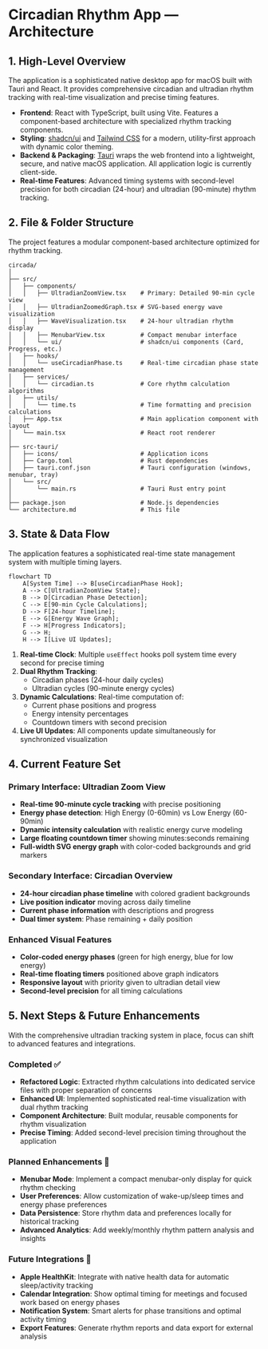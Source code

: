 # Circadian Rhythm App — Architecture

## 1. High-Level Overview

The application is a sophisticated native desktop app for macOS built with Tauri and React. It provides comprehensive circadian and ultradian rhythm tracking with real-time visualization and precise timing features.

*   **Frontend**: React with TypeScript, built using Vite. Features a component-based architecture with specialized rhythm tracking components.
*   **Styling**: [shadcn/ui](https://ui.shadcn.com/) and [Tailwind CSS](https://tailwindcss.com/) for a modern, utility-first approach with dynamic color theming.
*   **Backend & Packaging**: [Tauri](https://tauri.app/) wraps the web frontend into a lightweight, secure, and native macOS application. All application logic is currently client-side.
*   **Real-time Features**: Advanced timing systems with second-level precision for both circadian (24-hour) and ultradian (90-minute) rhythm tracking.

## 2. File & Folder Structure

The project features a modular component-based architecture optimized for rhythm tracking.

```
circada/
│
├── src/
│   ├── components/
│   │   ├── UltradianZoomView.tsx    # Primary: Detailed 90-min cycle view
│   │   ├── UltradianZoomedGraph.tsx # SVG-based energy wave visualization
│   │   ├── WaveVisualization.tsx    # 24-hour ultradian rhythm display
│   │   ├── MenubarView.tsx          # Compact menubar interface
│   │   └── ui/                      # shadcn/ui components (Card, Progress, etc.)
│   ├── hooks/
│   │   └── useCircadianPhase.ts     # Real-time circadian phase state management
│   ├── services/
│   │   └── circadian.ts             # Core rhythm calculation algorithms
│   ├── utils/
│   │   └── time.ts                  # Time formatting and precision calculations
│   ├── App.tsx                      # Main application component with layout
│   └── main.tsx                     # React root renderer
│
├── src-tauri/
│   ├── icons/                       # Application icons
│   ├── Cargo.toml                   # Rust dependencies
│   ├── tauri.conf.json              # Tauri configuration (windows, menubar, tray)
│   └── src/
│       └── main.rs                  # Tauri Rust entry point
│
├── package.json                     # Node.js dependencies
└── architecture.md                  # This file
```

## 3. State & Data Flow

The application features a sophisticated real-time state management system with multiple timing layers.

```mermaid
flowchart TD
    A[System Time] --> B[useCircadianPhase Hook];
    A --> C[UltradianZoomView State];
    B --> D[Circadian Phase Detection];
    C --> E[90-min Cycle Calculations];
    D --> F[24-hour Timeline];
    E --> G[Energy Wave Graph];
    F --> H[Progress Indicators];
    G --> H;
    H --> I[Live UI Updates];
```

1.  **Real-time Clock**: Multiple `useEffect` hooks poll system time every second for precise timing
2.  **Dual Rhythm Tracking**: 
    - Circadian phases (24-hour daily cycles)
    - Ultradian cycles (90-minute energy cycles)
3.  **Dynamic Calculations**: Real-time computation of:
    - Current phase positions and progress
    - Energy intensity percentages
    - Countdown timers with second precision
4.  **Live UI Updates**: All components update simultaneously for synchronized visualization

## 4. Current Feature Set

### Primary Interface: Ultradian Zoom View
- **Real-time 90-minute cycle tracking** with precise positioning
- **Energy phase detection**: High Energy (0-60min) vs Low Energy (60-90min)
- **Dynamic intensity calculation** with realistic energy curve modeling
- **Large floating countdown timer** showing minutes:seconds remaining
- **Full-width SVG energy graph** with color-coded backgrounds and grid markers

### Secondary Interface: Circadian Overview  
- **24-hour circadian phase timeline** with colored gradient backgrounds
- **Live position indicator** moving across daily timeline
- **Current phase information** with descriptions and progress
- **Dual timer system**: Phase remaining + daily position

### Enhanced Visual Features
- **Color-coded energy phases** (green for high energy, blue for low energy)
- **Real-time floating timers** positioned above graph indicators
- **Responsive layout** with priority given to ultradian detail view
- **Second-level precision** for all timing calculations

## 5. Next Steps & Future Enhancements

With the comprehensive ultradian tracking system in place, focus can shift to advanced features and integrations.

### Completed ✅
*   **Refactored Logic**: Extracted rhythm calculations into dedicated service files with proper separation of concerns
*   **Enhanced UI**: Implemented sophisticated real-time visualization with dual rhythm tracking
*   **Component Architecture**: Built modular, reusable components for rhythm visualization
*   **Precise Timing**: Added second-level precision timing throughout the application

### Planned Enhancements 🚧
*   **Menubar Mode**: Implement a compact menubar-only display for quick rhythm checking
*   **User Preferences**: Allow customization of wake-up/sleep times and energy phase preferences
*   **Data Persistence**: Store rhythm data and preferences locally for historical tracking
*   **Advanced Analytics**: Add weekly/monthly rhythm pattern analysis and insights

### Future Integrations 🔮
*   **Apple HealthKit**: Integrate with native health data for automatic sleep/activity tracking
*   **Calendar Integration**: Show optimal timing for meetings and focused work based on energy phases
*   **Notification System**: Smart alerts for phase transitions and optimal activity timing
*   **Export Features**: Generate rhythm reports and data export for external analysis
